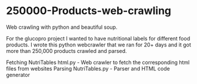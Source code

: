 # 250000-Products-web-crawling
Web crawling with python and beautiful soup.

For the glucopro project I wanted to have nutritional labels for different food products. I wrote this python webcrawler that we ran for 20+ days and it got more than 250,000 products crawled and parsed.

Fetching NutriTables html.py - Web crawler to fetch the corresponding html files from websites
Parsing NutriTables.py - Parser and HTML code generator 
